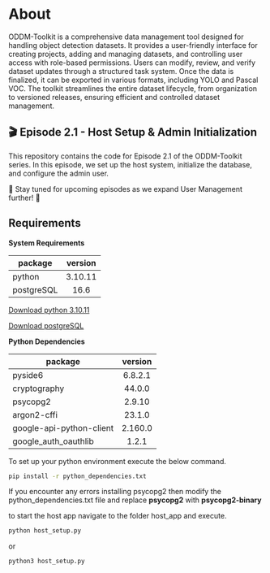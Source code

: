 # About 

ODDM-Toolkit is a comprehensive data management tool designed for handling object detection datasets. It provides a user-friendly interface for creating projects, adding and managing datasets, and controlling user access with role-based permissions. Users can modify, review, and verify dataset updates through a structured task system. Once the data is finalized, it can be exported in various formats, including YOLO and Pascal VOC. The toolkit streamlines the entire dataset lifecycle, from organization to versioned releases, ensuring efficient and controlled dataset management.

## 🎬 Episode 2.1 - Host Setup & Admin Initialization
This repository contains the code for Episode 2.1 of the ODDM-Toolkit series. In this episode, we set up the host system, initialize the database, and configure the admin user.

📌 Stay tuned for upcoming episodes as we expand User Management further! 🚀

## Requirements

**System Requirements**

| package    | version |
| ---------- | :-----: |
| python     | 3.10.11 |
| postgreSQL |  16.6   |

[Download python 3.10.11](https://www.python.org/downloads/release/python-31011/)

[Download postgreSQL](https://www.enterprisedb.com/downloads/postgres-postgresql-downloads)

**Python Dependencies**

| package                  | version |
| ------------------------ | :-----: |
| pyside6                  | 6.8.2.1 |
| cryptography             | 44.0.0  |
| psycopg2                 | 2.9.10  |
| argon2-cffi              | 23.1.0  |
| google-api-python-client | 2.160.0 |
| google_auth_oauthlib     |  1.2.1  |

To set up your python environment execute the below command.
```sh
pip install -r python_dependencies.txt
```

If you encounter any errors installing psycopg2 then modify the python_dependencies.txt file and replace **psycopg2** with **psycopg2-binary**

to start the host app navigate to the folder host_app and execute.
```sh
python host_setup.py
```
or
```sh
python3 host_setup.py
```